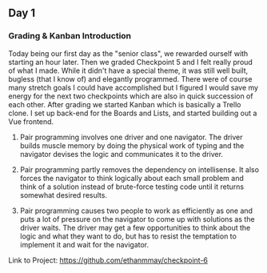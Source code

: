 ## Day 1

### Grading & Kanban Introduction

Today being our first day as the "senior class", we rewarded ourself with starting an hour later. Then we graded Checkpoint 5 and I felt really proud of what I made. While it didn't have a special theme, it was still well built, bugless (that I know of) and elegantly programmed. There were of course many stretch goals I could have accomplished but I figured I would save my energy for the next two checkpoints which are also in quick succession of each other. After grading we started Kanban which is basically a Trello clone. I set up back-end for the Boards and Lists, and started building out a Vue frontend.

1. Pair programming involves one driver and one navigator. The driver builds muscle memory by doing the physical work of typing and the navigator devises the logic and communicates it to the driver.

2. Pair programming partly removes the dependency on intellisense. It also forces the navigator to think logically about each small problem and think of a solution instead of brute-force testing code until it returns somewhat desired results.

3. Pair programming causes two people to work as efficiently as one and puts a lot of pressure on the navigator to come up with solutions as the driver waits. The driver may get a few opportunities to think about the logic and what they want to do, but has to resist the temptation to implement it and wait for the navigator.

Link to Project: https://github.com/ethanmmay/checkpoint-6